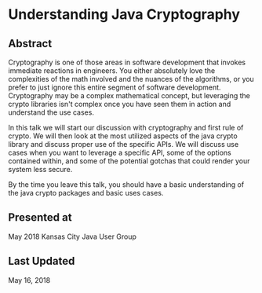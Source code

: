 # Understanding Java Cryptography

## Abstract
Cryptography is one of those areas in software development that invokes immediate reactions in engineers. You either absolutely love the complexities of the math involved and the nuances of the algorithms, or you prefer to just ignore this entire segment of software development. Cryptography may be a complex mathematical concept, but leveraging the crypto libraries isn't complex once you have seen them in action and understand the use cases.

In this talk we will start our discussion with cryptography and first rule of crypto. We will then look at the most utilized aspects of the java crypto library and discuss proper use of the specific APIs. We will discuss use cases when you want to leverage a specific API, some of the options contained within, and some of the potential gotchas that could render your system less secure.

By the time you leave this talk, you should have a basic understanding of the java crypto packages and basic uses cases.

## Presented at
May 2018 Kansas City Java User Group

## Last Updated
May 16, 2018
